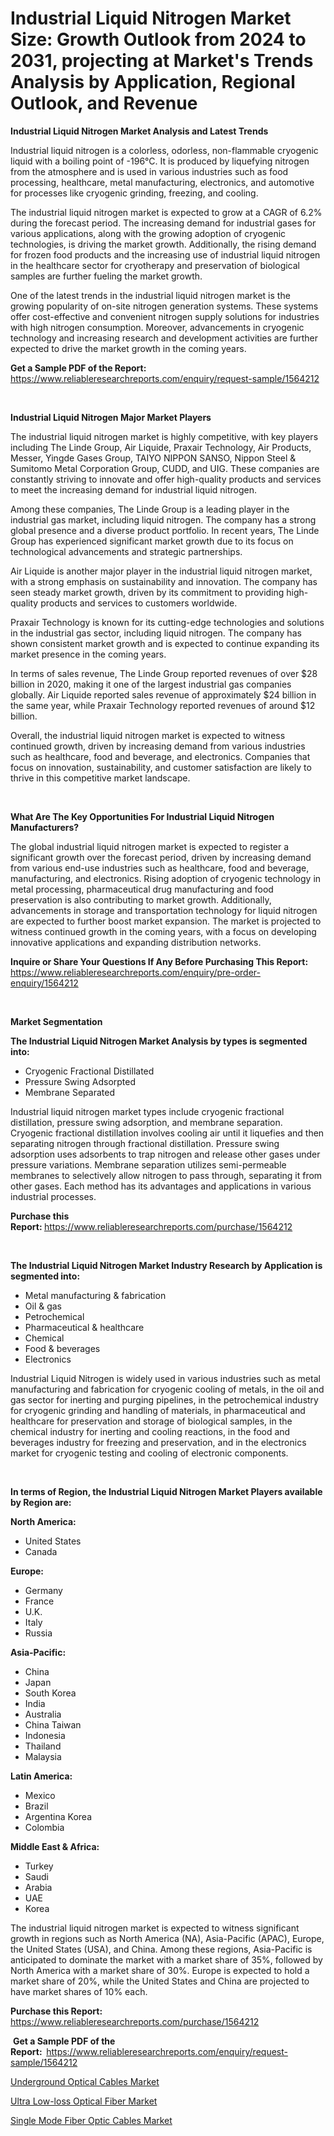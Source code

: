 <p><h1>Industrial Liquid Nitrogen Market Size: Growth Outlook from 2024 to 2031, projecting at Market's Trends Analysis by Application, Regional Outlook, and Revenue</h1></p><p><strong>Industrial Liquid Nitrogen Market Analysis and Latest Trends</strong></p>
<p><p>Industrial liquid nitrogen is a colorless, odorless, non-flammable cryogenic liquid with a boiling point of -196°C. It is produced by liquefying nitrogen from the atmosphere and is used in various industries such as food processing, healthcare, metal manufacturing, electronics, and automotive for processes like cryogenic grinding, freezing, and cooling.</p><p>The industrial liquid nitrogen market is expected to grow at a CAGR of 6.2% during the forecast period. The increasing demand for industrial gases for various applications, along with the growing adoption of cryogenic technologies, is driving the market growth. Additionally, the rising demand for frozen food products and the increasing use of industrial liquid nitrogen in the healthcare sector for cryotherapy and preservation of biological samples are further fueling the market growth.</p><p>One of the latest trends in the industrial liquid nitrogen market is the growing popularity of on-site nitrogen generation systems. These systems offer cost-effective and convenient nitrogen supply solutions for industries with high nitrogen consumption. Moreover, advancements in cryogenic technology and increasing research and development activities are further expected to drive the market growth in the coming years.</p></p>
<p><strong>Get a Sample PDF of the Report:&nbsp;</strong> <a href="https://www.reliableresearchreports.com/enquiry/request-sample/1564212">https://www.reliableresearchreports.com/enquiry/request-sample/1564212</a></p>
<p>&nbsp;</p>
<p><strong>Industrial Liquid Nitrogen Major Market Players</strong></p>
<p><p>The industrial liquid nitrogen market is highly competitive, with key players including The Linde Group, Air Liquide, Praxair Technology, Air Products, Messer, Yingde Gases Group, TAIYO NIPPON SANSO, Nippon Steel & Sumitomo Metal Corporation Group, CUDD, and UIG. These companies are constantly striving to innovate and offer high-quality products and services to meet the increasing demand for industrial liquid nitrogen.</p><p>Among these companies, The Linde Group is a leading player in the industrial gas market, including liquid nitrogen. The company has a strong global presence and a diverse product portfolio. In recent years, The Linde Group has experienced significant market growth due to its focus on technological advancements and strategic partnerships.</p><p>Air Liquide is another major player in the industrial liquid nitrogen market, with a strong emphasis on sustainability and innovation. The company has seen steady market growth, driven by its commitment to providing high-quality products and services to customers worldwide.</p><p>Praxair Technology is known for its cutting-edge technologies and solutions in the industrial gas sector, including liquid nitrogen. The company has shown consistent market growth and is expected to continue expanding its market presence in the coming years.</p><p>In terms of sales revenue, The Linde Group reported revenues of over $28 billion in 2020, making it one of the largest industrial gas companies globally. Air Liquide reported sales revenue of approximately $24 billion in the same year, while Praxair Technology reported revenues of around $12 billion.</p><p>Overall, the industrial liquid nitrogen market is expected to witness continued growth, driven by increasing demand from various industries such as healthcare, food and beverage, and electronics. Companies that focus on innovation, sustainability, and customer satisfaction are likely to thrive in this competitive market landscape.</p></p>
<p>&nbsp;</p>
<p><strong>What Are The Key Opportunities For Industrial Liquid Nitrogen Manufacturers?</strong></p>
<p><p>The global industrial liquid nitrogen market is expected to register a significant growth over the forecast period, driven by increasing demand from various end-use industries such as healthcare, food and beverage, manufacturing, and electronics. Rising adoption of cryogenic technology in metal processing, pharmaceutical drug manufacturing and food preservation is also contributing to market growth. Additionally, advancements in storage and transportation technology for liquid nitrogen are expected to further boost market expansion. The market is projected to witness continued growth in the coming years, with a focus on developing innovative applications and expanding distribution networks.</p></p>
<p><strong>Inquire or Share Your Questions If Any Before Purchasing This Report:</strong> <a href="https://www.reliableresearchreports.com/enquiry/pre-order-enquiry/1564212">https://www.reliableresearchreports.com/enquiry/pre-order-enquiry/1564212</a></p>
<p>&nbsp;</p>
<p><strong>Market Segmentation</strong></p>
<p><strong>The Industrial Liquid Nitrogen Market Analysis by types is segmented into:</strong></p>
<p><ul><li>Cryogenic Fractional Distillated</li><li>Pressure Swing Adsorpted</li><li>Membrane Separated</li></ul></p>
<p><p>Industrial liquid nitrogen market types include cryogenic fractional distillation, pressure swing adsorption, and membrane separation. Cryogenic fractional distillation involves cooling air until it liquefies and then separating nitrogen through fractional distillation. Pressure swing adsorption uses adsorbents to trap nitrogen and release other gases under pressure variations. Membrane separation utilizes semi-permeable membranes to selectively allow nitrogen to pass through, separating it from other gases. Each method has its advantages and applications in various industrial processes.</p></p>
<p><strong>Purchase this Report:&nbsp;</strong><a href="https://www.reliableresearchreports.com/purchase/1564212">https://www.reliableresearchreports.com/purchase/1564212</a></p>
<p>&nbsp;</p>
<p><strong>The Industrial Liquid Nitrogen Market Industry Research by Application is segmented into:</strong></p>
<p><ul><li>Metal manufacturing & fabrication</li><li>Oil & gas</li><li>Petrochemical</li><li>Pharmaceutical & healthcare</li><li>Chemical</li><li>Food & beverages</li><li>Electronics</li></ul></p>
<p><p>Industrial Liquid Nitrogen is widely used in various industries such as metal manufacturing and fabrication for cryogenic cooling of metals, in the oil and gas sector for inerting and purging pipelines, in the petrochemical industry for cryogenic grinding and handling of materials, in pharmaceutical and healthcare for preservation and storage of biological samples, in the chemical industry for inerting and cooling reactions, in the food and beverages industry for freezing and preservation, and in the electronics market for cryogenic testing and cooling of electronic components.</p></p>
<p>&nbsp;</p>
<p><strong>In terms of Region, the Industrial Liquid Nitrogen Market Players available by Region are:</strong></p>
<p>
    <p> <strong> North America: </strong>
        <ul>
            <li>United States</li>
            <li>Canada</li>
        </ul>
        </p> 
    <p> <strong> Europe: </strong>
        <ul>
            <li>Germany</li>
            <li>France</li>
            <li>U.K.</li>
            <li>Italy</li>
            <li>Russia</li>
        </ul>
        </p> 
    <p> <strong> Asia-Pacific: </strong>
        <ul>
            <li>China</li>
            <li>Japan</li>
            <li>South Korea</li>
            <li>India</li>
            <li>Australia</li>
            <li>China Taiwan</li>
            <li>Indonesia</li>
            <li>Thailand</li>
            <li>Malaysia</li>
        </ul>
        </p> 
    <p> <strong> Latin America: </strong>
        <ul>
            <li>Mexico</li>
            <li>Brazil</li>
            <li>Argentina Korea</li>
            <li>Colombia</li>
        </ul>
        </p> 
    <p> <strong> Middle East & Africa: </strong>
        <ul>
            <li>Turkey</li>
            <li>Saudi</li>
            <li>Arabia</li>
            <li>UAE</li>
            <li>Korea</li>
        </ul>
    </p>
    </p>
<p><p>The industrial liquid nitrogen market is expected to witness significant growth in regions such as North America (NA), Asia-Pacific (APAC), Europe, the United States (USA), and China. Among these regions, Asia-Pacific is anticipated to dominate the market with a market share of 35%, followed by North America with a market share of 30%. Europe is expected to hold a market share of 20%, while the United States and China are projected to have market shares of 10% each.</p></p>
<p><strong>Purchase this Report: </strong><a href="https://www.reliableresearchreports.com/purchase/1564212">https://www.reliableresearchreports.com/purchase/1564212</a></p>
<p>&nbsp;<strong>Get a Sample PDF of the Report:&nbsp;&nbsp;</strong><a href="https://www.reliableresearchreports.com/enquiry/request-sample/1564212">https://www.reliableresearchreports.com/enquiry/request-sample/1564212</a></p>
<p><strong></strong></p>
<p><p><a href="https://view.publitas.com/reportprime-1/underground-optical-cables-market-size-2023-2030-global-industrial-analysis-key-geographical-regions-market-share-top-key-players-product-types-and-forecast-research-report/">Underground Optical Cables Market</a></p><p><a href="https://view.publitas.com/reportprime-1/ultra-low-loss-optical-fiber-market-with-the-goal-of-estimating-the-market-size-and-future-growth-potential-of-various-market-segments-based-on-component-applications-end-user-and-region/">Ultra Low-loss Optical Fiber Market</a></p><p><a href="https://view.publitas.com/reportprime-1/single-mode-fiber-optic-cables-market-challenges-opportunities-and-growth-drivers-and-major-market-players-forecasted-for-period-from-2023-2030/">Single Mode Fiber Optic Cables Market</a></p></p>